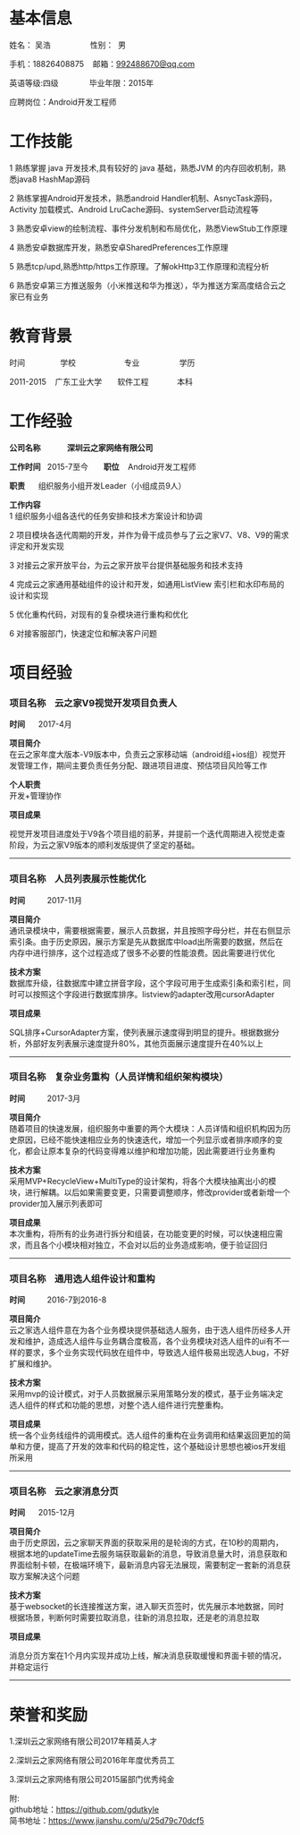 # 基本信息  


姓名： 吴浩&nbsp; &nbsp;&nbsp; &nbsp;&nbsp; &nbsp;&nbsp; &nbsp;&nbsp; &nbsp;&nbsp; &nbsp;性别：&nbsp;&nbsp;男  

手机：18826408875  &nbsp; &nbsp;邮箱：992488670@qq.com  

英语等级:四级 &nbsp; &nbsp;&nbsp; &nbsp;&nbsp; &nbsp; &nbsp; &nbsp;毕业年限：2015年   

应聘岗位：Android开发工程师  
# 工作技能
1 熟练掌握 java 开发技术,具有较好的 java 基础，熟悉JVM 的内存回收机制，熟悉java8 HashMap源码  

2 熟练掌握Android开发技术，熟悉android Handler机制、AsnycTask源码，Activity 加载模式、Android LruCache源码、systemServer启动流程等

3 熟悉安卓view的绘制流程、事件分发机制和布局优化，熟悉ViewStub工作原理

4 熟悉安卓数据库开发，熟悉安卓SharedPreferences工作原理  

5 熟悉tcp/upd,熟悉http/https工作原理。了解okHttp3工作原理和流程分析

6 熟悉安卓第三方推送服务（小米推送和华为推送），华为推送方案高度结合云之家已有业务
 
# 教育背景
时间	&nbsp; &nbsp;&nbsp; &nbsp;&nbsp; &nbsp;&nbsp; &nbsp;&nbsp; &nbsp;学校	&nbsp; &nbsp;&nbsp; &nbsp;&nbsp; &nbsp;&nbsp;  &nbsp;&nbsp; &nbsp;&nbsp; &nbsp;&nbsp; &nbsp;专业	&nbsp; &nbsp;&nbsp; &nbsp;&nbsp; &nbsp;&nbsp; &nbsp;&nbsp; &nbsp;&nbsp; 学历

2011-2015	&nbsp; &nbsp;广东工业大学	&nbsp; &nbsp;&nbsp; &nbsp;软件工程	&nbsp; &nbsp;&nbsp; &nbsp;&nbsp; &nbsp;&nbsp; &nbsp;本科

# 工作经验
**公司名称**&nbsp; &nbsp;&nbsp; &nbsp;&nbsp; &nbsp;&nbsp; &nbsp;**深圳云之家网络有限公司**  

**工作时间**&nbsp; &nbsp;2015-7至今	&nbsp; &nbsp;&nbsp; &nbsp;**职位**	 &nbsp; &nbsp;Android开发工程师  

**职责**&nbsp; &nbsp;&nbsp; &nbsp;组织服务小组开发Leader（小组成员9人）  

**工作内容**  
1 组织服务小组各迭代的任务安排和技术方案设计和协调  

2 项目模块各迭代周期的开发，并作为骨干成员参与了云之家V7、V8、V9的需求评定和开发实现 

3 对接云之家开放平台，为云之家开放平台提供基础服务和技术支持  

4 完成云之家通用基础组件的设计和开发，如通用ListView 索引栏和水印布局的设计和实现  

5 优化重构代码，对现有的复杂模块进行重构和优化  

6 对接客服部门，快速定位和解决客户问题
# 项目经验
### 项目名称&nbsp;&nbsp;&nbsp;&nbsp;云之家V9视觉开发项目负责人	  

**时间**&nbsp;&nbsp;&nbsp;&nbsp;&nbsp;&nbsp;2017-4月  

**项目简介**  
在云之家年度大版本-V9版本中，负责云之家移动端（android组+ios组）视觉开发管理工作，期间主要负责任务分配、跟进项目进度、预估项目风险等工作 

**个人职责**  
开发+管理协作

**项目成果**  

视觉开发项目进度处于V9各个项目组的前茅，并提前一个迭代周期进入视觉走查阶段，为云之家V9版本的顺利发版提供了坚定的基础。

-----

### 项目名称&nbsp;&nbsp;&nbsp;&nbsp;人员列表展示性能优化

**时间**&nbsp;&nbsp;&nbsp;&nbsp;&nbsp;&nbsp;&nbsp;&nbsp;&nbsp;&nbsp;2017-11月  

**项目简介**  
通讯录模块中，需要根据需要，展示人员数据，并且按照字母分栏，并在右侧显示索引条。由于历史原因，展示方案是先从数据库中load出所需要的数据，然后在内存中进行排序，这个过程造成了很多不必要的性能浪费。因此需要进行优化  

**技术方案**  
数据库升级，往数据库中建立拼音字段，这个字段可用于生成索引条和索引栏，同时可以按照这个字段进行数据库排序。listview的adapter改用cursorAdapter

**项目成果**  

SQL排序+CursorAdapter方案，使列表展示速度得到明显的提升。根据数据分析，外部好友列表展示速度提升80%，其他页面展示速度提升在40%以上 

-----


### 项目名称&nbsp;&nbsp;&nbsp;&nbsp;复杂业务重构（人员详情和组织架构模块）

**时间**&nbsp;&nbsp;&nbsp;&nbsp;&nbsp;&nbsp;&nbsp;&nbsp;&nbsp;&nbsp;2017-3月  

**项目简介**  
随着项目的快速发展，组织服务中重要的两个大模块：人员详情和组织机构因为历史原因，已经不能快速相应业务的快速迭代，增加一个列显示或者排序顺序的变化，都会让原本复杂的代码变得难以维护和增加功能，因此需要进行业务重构  

**技术方案**  
采用MVP+RecycleView+MultiType的设计架构，将各个大模块抽离出小的模块，进行解耦。以后如果需要变更，只需要调整顺序，修改provider或者新增一个provider加入展示列表即可

**项目成果**  
本次重构，将所有的业务进行拆分和组装，在功能变更的时候，可以快速相应需求，而且各个小模块相对独立，不会对以后的业务造成影响，便于验证回归 

-----

### 项目名称&nbsp;&nbsp;&nbsp;&nbsp;通用选人组件设计和重构 

**时间**&nbsp;&nbsp;&nbsp;&nbsp;&nbsp;&nbsp;&nbsp;&nbsp;&nbsp;&nbsp;2016-7到2016-8  

**项目简介**  
云之家选人组件意在为各个业务模块提供基础选人服务，由于选人组件历经多人开发和维护，造成选人组件与业务耦合度极高，各个业务模块对选人组件的ui有不一样的要求，多个业务实现代码放在组件中，导致选人组件极易出现选人bug，不好扩展和维护。  

**技术方案**  
采用mvp的设计模式，对于人员数据展示采用策略分发的模式，基于业务端决定选人组件的样式和功能的思想，对整个选人组件进行完整重构。 

**项目成果**  
统一各个业务线组件的调用模式。选人组件的重构在业务调用和结果返回更加的简单和方便，提高了开发的效率和代码的稳定性，这个基础设计思想也被ios开发组所采用  

-----
### 项目名称&nbsp;&nbsp;&nbsp;&nbsp;云之家消息分页	  

**时间**&nbsp;&nbsp;&nbsp;&nbsp;&nbsp;&nbsp;2015-12月  

**项目简介**  
由于历史原因，云之家聊天界面的获取采用的是轮询的方式，在10秒的周期内，根据本地的updateTime去服务端获取最新的消息，导致消息量大时，消息获取和界面绘制卡顿，在极端环境下，最新消息内容无法展现，需要制定一套新的消息获取方案解决这个问题  

**技术方案**  
基于websocket的长连接推送方案，进入聊天页签时，优先展示本地数据，同时根据场景，判断何时需要拉取消息，往新的消息拉取，还是老的消息拉取

**项目成果**  

消息分页方案在1个月内实现并成功上线，解决消息获取缓慢和界面卡顿的情况，并稳定运行 

-----
# 荣誉和奖励
1.深圳云之家网络有限公司2017年精英人才  

2.深圳云之家网络有限公司2016年年度优秀员工  

3.深圳云之家网络有限公司2015届部门优秀纯金   

附:  
github地址：https://github.com/gdutkyle  
简书地址：https://www.jianshu.com/u/25d79c70dcf5